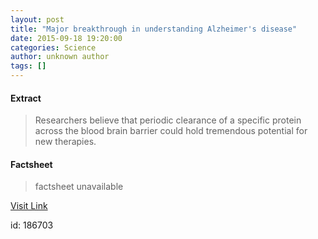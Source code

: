 ```yaml
---
layout: post
title: "Major breakthrough in understanding Alzheimer's disease"
date: 2015-09-18 19:20:00
categories: Science
author: unknown author
tags: []
---
```



#### Extract
>Researchers believe that periodic clearance of a specific protein across the blood brain barrier could hold tremendous potential for new therapies. 

#### Factsheet
>factsheet unavailable

[Visit Link](http://www.sciencedaily.com/releases/2015/09/150918152000.htm)

id:  186703
